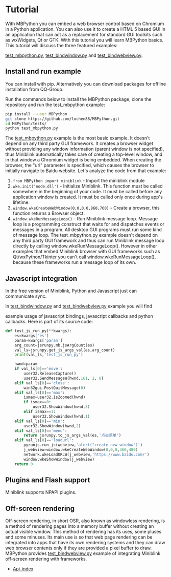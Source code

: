 # Tutorial
With MBPython you can embed a web browser control based
on Chromium in a Python application. You can also use it to
create a HTML 5 based GUI in an application that can act as
a replacement for standard GUI toolkits such as wxWidgets,
Qt or GTK. With this tutorial you will learn MBPython
basics. This tutorial will discuss the three featured examples:

[test_mbpython.py](../tests/test_mbpython.py),
[test_bindwindow.py](../tests/test_bindwindow.py)
and [test_bindwebview.py](../tests/test_bindwebview.py).

## Install and run example

You can install with pip. Alternatively you can download packages for offline installation from QQ-Group.

Run the commands below to install the MBPython package, clone
the repository and run the test_mbpython example:

```bash
pip install --user MBPython
git clone https://github.com/lochen88/MBPython.git
cd MBPython/tests/
python test_mbpython.py
```

The [test_mbpython.py](../tests/test_mbpython.py) example is the
most basic example. It doesn't depend on any third party GUI framework.
It creates a browser widget without providing any window information
(parent window is not specified), thus Miniblink automatically takes care of
creating a top-level window, and in that window a Chromium widget
is being embedded. When creating the browser, the "url" parameter is
specified, which causes the browser to initially navigate to Baidu website. Let's analyze the code from that example:

1. `from MBPython import miniblink` - Import the miniblink module
2. `wke.init('node.dll')` - Initialize Miniblink. This function must be called
   somewhere in the beginning of your code. It must be called before
   any application window is created. It must be called only once
   during app's lifetime.
3. `window.wkeCreateWebWindow(0,0,0,0,860,760)` - Create
   a browser, this function returns a Browser object.
4. `window.wkeRunMessageLoop()` - Run Miniblink message loop. Message loop is a programming construct that waits for and
dispatches events or messages in a program. All desktop GUI
programs must run some kind of message loop. The test_mbpython.py
example doesn't depend on any third party GUI framework and thus
can run Miniblink message loop directly by calling window.wkeRunMessageLoop().
However in other examples that embed Miniblink browser with GUI frameworks
such as Qt/wxPython/Tkinter you can't call window.wkeRunMessageLoop(), because
these frameworks run a message loop of its own.

## Javascript integration
In the free version of Miniblink, Python and Javascript just can communicate sync.

In [test_bindwindow.py](../tests/test_bindwindow.py) and  [test_bindwebview.py](../tests/test_bindwindow.py) example you will find

example usage of javascript bindings, javascript callbacks
and python callbacks. Here is part of its source code:

```python
def test_js_run_py(**kwargs):
    es=kwargs['es']
    param=kwargs['param']
    arg_count=jsrunpy.mb.jsArgCount(es)
    val_ls=jsrunpy.get_js_args_val(es,arg_count)
    print(val_ls,'test_js_run_py')

    hwnd=param
    if val_ls[0]=='move':
        user32.ReleaseCapture()
        user32.SendMessageW(hwnd,161, 2, 0)
    elif val_ls[0]=='close':
        win32gui.PostQuitMessage(0)
    elif val_ls[0]=='max':
        ismax=user32.IsZoomed(hwnd)
        if ismax==0:
            user32.ShowWindow(hwnd,3)
        elif ismax==1:
            user32.ShowWindow(hwnd,1)
    elif val_ls[0]=='min':
        user32.ShowWindow(hwnd,2)
    elif val_ls[0]=='menu':
        return jsrunpy.to_js_args_val(es,'点击菜单')
    elif val_ls[0]=='loadurl':
        pyrunjs.run_js(webview,'alert("create new window")')
        j_webview=window.wkeCreateWebWindow(0,0,0,360,480)
        network.wkeLoadURLW(j_webview,'https://www.baidu.com/')
        window.wkeShowWindow(j_webview)
    return 0
```

## Plugins and Flash support

Miniblink supports NPAPI plugins.

## Off-screen rendering

Off-screen rendering, in short OSR, also known as windowless
rendering, is a method of rendering pages into a memory buffer
without creating an actual visible window. This method of
rendering has its uses, some pluses and some minuses. Its main
use is so that web page rendering can be integrated into apps
that have its own rendering systems and they can draw web browser
contents only if they are provided a pixel buffer to draw. MBPython
provides [test_bindwebview.py](../tests/test_bindwindow.py) example of integrating Miniblink off-screen rendering
with frameworks.

* [Api-index](https://github.com/lochen88/MBPython/blob/master/documents/api.md#methods)